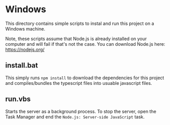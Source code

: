 # Windows
This directory contains simple scripts to instal and run this project on a Windows machine.

Note, these scripts assume that Node.js is already installed on your computer and will fail if that's not the case.
You can download Node.js here: https://nodejs.org/

## install.bat
This simply runs `npm install` to download the dependencies for this project and compiles/bundles the typescript files into usuable javascript files.

## run.vbs
Starts the server as a background process. To stop the server, open the Task Manager and end the `Node.js: Server-side JavaScript` task.
